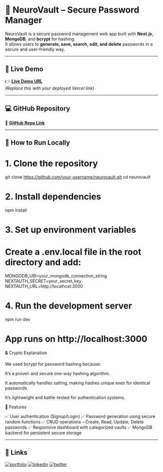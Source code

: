 # 🔐 NeuroVault – Secure Password Manager

NeuroVault is a secure password management web app built with **Next.js**, **MongoDB**, and **bcrypt** for hashing.  
It allows users to **generate, save, search, edit, and delete** passwords in a secure and user-friendly way.

---

## 🚀 Live Demo

👉 **[Live Demo URL](https://your-deployed-site-link.vercel.app)**  
*(Replace this with your deployed Vercel link)*

---

## 💻 GitHub Repository

🔗 **[GitHub Repo Link](https://github.com/your-username/neurovault)**  

---

## 🧠 How to Run Locally


# 1. Clone the repository
git clone https://github.com/your-username/neurovault.git
cd neurovault

# 2. Install dependencies
npm install

# 3. Set up environment variables
# Create a .env.local file in the root directory and add:
MONGODB_URI=your_mongodb_connection_string
NEXTAUTH_SECRET=your_secret_key
NEXTAUTH_URL=http://localhost:3000

# 4. Run the development server
npm run dev

# App runs on http://localhost:3000



🔒 Crypto Explanation

We used bcrypt for password hashing because:

It’s a proven and secure one-way hashing algorithm.

It automatically handles salting, making hashes unique even for identical passwords.

It’s lightweight and battle-tested for authentication systems.

🧩 Features

✅ User authentication (Signup/Login)
✅ Password generation using secure random functions
✅ CRUD operations – Create, Read, Update, Delete passwords
✅ Responsive dashboard with categorized vaults
✅ MongoDB backend for persistent secure storage

----






## 🔗 Links
[![portfolio](https://img.shields.io/badge/my_portfolio-000?style=for-the-badge&logo=ko-fi&logoColor=white)](https://katherineoelsner.com/)
[![linkedin](https://img.shields.io/badge/linkedin-0A66C2?style=for-the-badge&logo=linkedin&logoColor=white)](https://www.linkedin.com/)
[![twitter](https://img.shields.io/badge/twitter-1DA1F2?style=for-the-badge&logo=twitter&logoColor=white)](https://twitter.com/)

